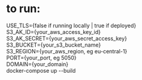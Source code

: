 # to run:

USE_TLS={false if running locally | true if deployed} \
S3_AK_ID={your_aws_access_key_id} \
S3_AK_SECRET={your_aws_secret_access_key} \
S3_BUCKET={your_s3_bucket_name} \
S3_REGION={your_aws_region, eg eu-central-1} \
PORT={your_port, eg 5050} \
DOMAIN={your_domain} \
docker-compose up --build
